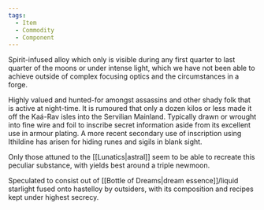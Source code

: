 ```yaml
---
tags:
  - Item
  - Commodity
  - Component
---
```

Spirit-infused alloy which only is visible during any first quarter to last quarter of the moons or under intense light, which we have not been able to achieve outside of complex focusing optics and the circumstances in a forge.

Highly valued and hunted-for amongst assassins and other shady folk that is active at night-time. It is rumoured that only a dozen kilos or less made it off the Kaá-Rav isles into the Servilian Mainland.
Typically drawn or wrought into fine wire and foil to inscribe secret information aside from its excellent use in armour plating. A more recent secondary use of inscription using Ithildine has arisen for hiding runes and sigils in blank sight.

Only those attuned to the [[Lunatics|astral]] seem to be able to recreate this peculiar substance, with yields best around a triple newmoon. 

Speculated to consist out of [[Bottle of Dreams|dream essence]]/liquid starlight fused onto hastelloy by outsiders, with its composition and recipes kept under highest secrecy. 